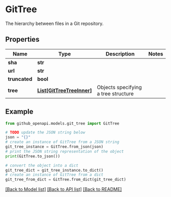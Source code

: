 # GitTree

The hierarchy between files in a Git repository.

## Properties

Name | Type | Description | Notes
------------ | ------------- | ------------- | -------------
**sha** | **str** |  | 
**url** | **str** |  | 
**truncated** | **bool** |  | 
**tree** | [**List[GitTreeTreeInner]**](GitTreeTreeInner.md) | Objects specifying a tree structure | 

## Example

```python
from github_openapi.models.git_tree import GitTree

# TODO update the JSON string below
json = "{}"
# create an instance of GitTree from a JSON string
git_tree_instance = GitTree.from_json(json)
# print the JSON string representation of the object
print(GitTree.to_json())

# convert the object into a dict
git_tree_dict = git_tree_instance.to_dict()
# create an instance of GitTree from a dict
git_tree_from_dict = GitTree.from_dict(git_tree_dict)
```
[[Back to Model list]](../README.md#documentation-for-models) [[Back to API list]](../README.md#documentation-for-api-endpoints) [[Back to README]](../README.md)



